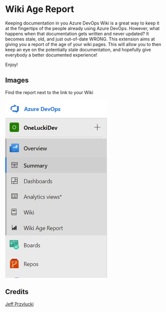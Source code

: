 
# Wiki Age Report

Keeping documentation in you Azure DevOps Wiki is a great way to keep it at the fingertips of the people already using Azure DevOps.
However, what happens when that documentation gets written and never updated? It becomes stale, old, and just out-of-date WRONG. This extension aims at giving you a report of the age of your wiki pages.
This will allow you to then keep an eye on the potentially stale documentation, and hopefully give everybody a better documented experience!



Enjoy!

## Images
Find the report next to the link to your Wiki

![Screen Shot](images/sideNav.PNG)

## Credits
[Jeff Przylucki](http://www.oneluckidev.com)
